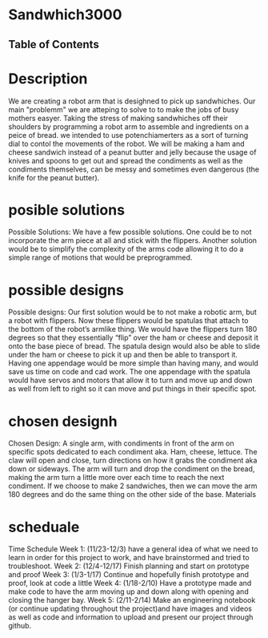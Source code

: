 # Sandwhich3000

## Table of Contents

# Description
We are creating a robot arm that is desighned to pick up sandwhiches. Our main "problemm" we are atteping to solve to to make the jobs of busy mothers easyer. Taking the stress of making sandwhiches off their shoulders by programming a robot arm to assemble and ingredients on a peice of bread. we intended to use potenchiamerters as a sort of turning dial to contol the movements of the robot. We will be making a ham and cheese sandwich instead of a peanut butter and jelly because the usage of knives and spoons to get out and spread the condiments as well as the condiments themselves, can be messy and sometimes even dangerous (the knife for the peanut butter). 

# posible solutions
Possible Solutions: We have a few possible solutions. One could be to not incorporate the arm piece at all and stick with the flippers. Another solution would be to simplify the complexity of the arms code allowing it to do a simple range of motions that would be preprogrammed. 

# possible designs
Possible designs:
Our first solution would be to not make a robotic arm, but a robot with flippers. Now these flippers would be spatulas that attach to the bottom of the robot’s armlike thing. We would have the flippers turn 180 degrees so that they essentially “flip” over the ham or cheese and deposit it onto the base piece of bread. The  spatula design would also be able to slide under the ham or cheese to pick it up and then be able to transport it. Having one appendage would be more simple than having many, and would save us time on code and cad work. The one appendage with the spatula would have servos and motors that allow it to turn and move up and down as well from left to right so it can move and put things in their specific spot. 

# chosen designh
Chosen Design:
A single arm, with condiments in front of the arm on specific spots dedicated to each condiment aka. Ham, cheese, lettuce. The claw will open and close, turn directions on how it grabs the condiment aka down or sideways. The arm will turn and drop the condiment on the bread, making the arm turn a little more over each time to reach the next condiment. If we choose to make 2 sandwiches, then we can move the arm 180 degrees and do the same thing on the other side of the base. 
Materials

# scheduale
Time Schedule
Week 1: (11/23-12/3)
 have a general idea of what we need to learn in order for this project to work, and have brainstormed and tried to troubleshoot. 
Week 2: (12/4-12/17)
Finish planning and start on prototype and proof
Week 3: (1/3-1/17)
Continue and hopefully finish prototype and proof, look at code a little
Week 4: (1/18-2/10)
Have a prototype made and make code to have the arm moving up and down along with opening and closing the hanger bay. 
Week 5: (2/11-2/14)
Make an engineering notebook (or continue updating throughout the project)and have images and videos as well as code and information to upload and present our project through github. 



